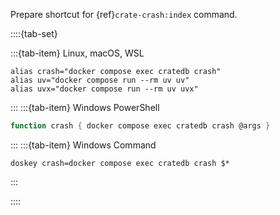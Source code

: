 Prepare shortcut for {ref}`crate-crash:index` command.

::::{tab-set}

:::{tab-item} Linux, macOS, WSL
```shell
alias crash="docker compose exec cratedb crash"
alias uv="docker compose run --rm uv uv"
alias uvx="docker compose run --rm uv uvx"
```
:::
:::{tab-item} Windows PowerShell
```powershell
function crash { docker compose exec cratedb crash @args }
```
:::
:::{tab-item} Windows Command
```shell
doskey crash=docker compose exec cratedb crash $*
```
:::

::::
